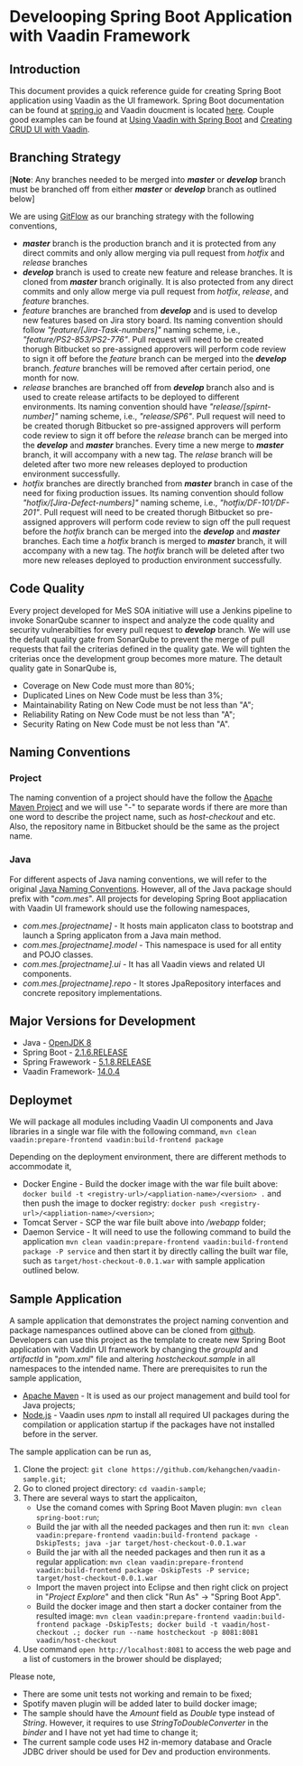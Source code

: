 # Develooping Spring Boot Application with Vaadin Framework

## Introduction

This document provides a quick reference guide for creating Spring Boot application using Vaadin as the UI framework.  Spring Boot documentation can be found at [spring.io](https://docs.spring.io/spring-boot/docs/current/reference/htmlsingle/) and Vaadin doucment is located [here](https://vaadin.com/docs/v10/index.html).  Couple good examples can be found at [Using Vaadin with Spring Boot](https://github.com/vaadin/flow-spring-examples/blob/master/pom.xml) and [Creating CRUD UI with Vaadin](https://spring.io/guides/gs/crud-with-vaadin/).

## Branching Strategy

[**Note**: Any branches needed to be merged into ***master*** or ***develop*** branch must be branched off from either ***master*** or ***develop*** branch as outlined below]

We are using [GitFlow](https://datasift.github.io/gitflow/IntroducingGitFlow.html) as our branching strategy with the following conventions,

* ***master*** branch is the production branch and it is protected from any direct commits and only allow merging via pull request from *hotfix* and *release* branches
* ***develop*** branch is used to create new feature and release branches.  It is cloned from ***master*** branch originally.  It is also protected from any direct commits and only allow merge via pull request from *hotfix*, *release*, and *feature* branches.
* *feature* branches are branched from ***develop*** and is used to develop new features based on Jira story board.  Its naming convention should follow *"feature/[Jira-Task-numbers]"* naming scheme, i.e., *"feature/PS2-853/PS2-776"*. Pull request will need to be created thorugh Bitbucket so pre-assigned approvers will perform code review to sign it off before the *feature* branch can be merged into the ***develop*** branch.  *feature* branches will be removed after certain period, one month for now.
* *release* branches are branched off from ***develop*** branch also and is used to create release artifacts to be deployed to different environments.  Its naming convention should have *"release/[spirnt-number]"* naming scheme, i.e., *"release/SP6"*.  Pull request will need to be created thorugh Bitbucket so pre-assigned approvers will perform code review to sign it off before the *release* branch can be merged into the ***develop*** and ***master*** branches.  Every time a new merge to ***master*** branch, it will accompany with a new tag.  The *relase* branch will be deleted after two more new releases deployed to production environment successfully.
* *hotfix* branches are directly branched from ***master*** branch in case of the need for fixing production issues. Its naming convention should follow *"hotfix/[Jira-Defect-numbers]"* naming scheme, i.e., *"hotfix/DF-101/DF-201"*.  Pull request will need to be created thorugh Bitbucket so pre-assigned approvers will perform code review to sign off the pull request before the *hotfix* branch can be merged into the ***develop*** and ***master*** branches.  Each time a *hotfix* branch is merged to ***master*** branch, it will accompany with a new tag.  The *hotfix* branch will be deleted after two more new releases deployed to production environment successfully.

## Code Quality

Every project developed for MeS SOA initiative will use a Jenkins pipeline to invoke SonarQube scanner to inspect and analyze the code quality and security vulnerabilties for every pull request to ***develop*** branch.  We will use the default quality gate from SonarQube to prevent the merge of pull requests that fail the criterias defined in the quality gate.  We will tighten the criterias once the development group becomes more mature.  The detault quality gate in SonarQube is,

* Coverage on New Code must more than 80%;
* Duplicated Lines on New Code must be less than 3%;
* Maintainability Rating on New Code must be not less than "A";
* Reliability Rating on New Code must be not less than "A";
* Security Rating on New Code must be not less than "A".

## Naming Conventions

### Project

The naming convention of a project should have the follow the [Apache Maven Project](https://maven.apache.org/guides/mini/guide-naming-conventions.html) and we will use "-" to separate words if there are more than one word to describe the project name, such as *host-checkout* and etc.  Also, the repository name in Bitbucket should be the same as the project name.

### Java

For different aspects of Java naming conventions, we will refer to the original [Java Naming Conventions](https://www.oracle.com/technetwork/java/codeconventions-135099.html). However, all of the Java package should prefix with "*com.mes*".  All projects for developing Spring Boot appliacation with Vaadin UI framework should use the following namespaces,

* *com.mes.[projectname]* - It hosts main applicaton class to bootstrap and launch a Spring applicaton from a Java main method.
* *com.mes.[projectname].model* - This namespace is used for all entity and POJO classes.
* *com.mes.[projectname].ui* - It has all Vaadin views and related UI components.
* *com.mes.[projectname].repo* - It stores JpaRepository interfaces and concrete repository implementations.

## Major Versions for Development

* Java - [OpenJDK 8](https://adoptopenjdk.net/?variant=openjdk11&jvmVariant=hotspot)
* Spring Boot - [2.1.6.RELEASE](https://github.com/spring-projects/spring-boot/releases/tag/v2.1.6.RELEASE)
* Spring Frawework - [5.1.8.RELEASE](https://github.com/spring-projects/spring-framework/releases)
* Vaadin Framework- [14.0.4](https://vaadin.com/releases/vaadin-14)

## Deploymet

We will package all modules including Vaadin UI components and Java libraries in a single war file with the following command,
```mvn clean vaadin:prepare-frontend vaadin:build-frontend package```

Depending on the deployment environment, there are different methods to accommodate it,

* Docker Engine - Build the docker image with the war file built above: ``docker build -t <registry-url>/<appliation-name>/<version> .`` and then push the image to docker registry: ``docker push <registry-url>/<appliation-name>/<version>``;
* Tomcat Server - SCP the war file built above into *<tomcat-home>/webapp* folder;
* Daemon Service - It will need to use the following command to build the application ``mvn clean vaadin:prepare-frontend vaadin:build-frontend package -P service`` and then start it by directly calling the built war file, such as ``target/host-checkout-0.0.1.war`` with sample application outlined below.

## Sample Application

A sample application that demonstrates the project naming convention and package namespances outlined above can be cloned from [github](https://github.com/kehangchen/vaadin-sample).  Developers can use this project as the template to create new Spring Boot application with Vaddin UI framework by changing the *groupId* and *artifactId* in "*pom.xml*" file and altering *hostcheckout.sample* in all namespaces to the intended name.  There are prerequisites to run the sample application,

* [Apache Maven](https://maven.apache.org/install.html) - It is used as our project management and build tool for Java projects;
* [Node.js](https://nodejs.org/en/download/) - Vaadin uses *npm* to install all required UI packages during the compilation or application startup if the packages have not installed before in the server.

The sample application can be run as,

1. Clone the project: ``git clone https://github.com/kehangchen/vaadin-sample.git``;
2. Go to cloned project directory: ``cd vaadin-sample``;
3. There are several ways to start the applicaiton,
    * Use the comand comes with Spring Boot Maven plugin: ``mvn clean spring-boot:run``;
    * Build the jar with all the needed packages and then run it: ``mvn clean vaadin:prepare-frontend vaadin:build-frontend package -DskipTests; java -jar target/host-checkout-0.0.1.war``
    * Build the jar with all the needed packages and then run it as a regular application: ``mvn clean vaadin:prepare-frontend vaadin:build-frontend package -DskipTests -P service; target/host-checkout-0.0.1.war``
    * Import the maven project into Eclipse and then right click on project in "*Project Explore*" and then click "Run As" -> "Spring Boot App".
    * Build the docker image and then start a docker container from the resulted image: ``mvn clean vaadin:prepare-frontend vaadin:build-frontend package -DskipTests; docker build -t vaadin/host-checkout .; docker run --name hostcheckout -p 8081:8081 vaadin/host-checkout``
4. Use command ``open http://localhost:8081`` to access the web page and a list of customers in the brower should be displayed;

Please note,

* There are some unit tests not working and remain to be fixed;
* Spotify maven plugin will be added later to build docker image;
* The sample should have the *Amount* field as *Double* type instead of *String*.  However, it requires to use *StringToDoubleConverter* in the *binder* and I have not yet had time to change it;
* The current sample code uses H2 in-memory database and Oracle JDBC driver should be used for Dev and production environments.
